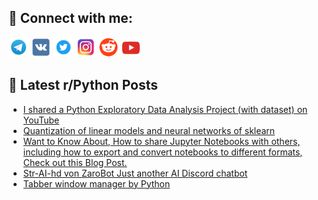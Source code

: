 ## 🔎 Connect with me:
[<img src="https://github.com/bullbesh/bullbesh/blob/main/images/Telegram.png" width="32" height="32" />](https://t.me/bullbesh)
[<img src="https://github.com/bullbesh/bullbesh/blob/main/images/VK.png" width="32" height="32" />](https://vk.com/bullbesh)
[<img src="https://github.com/bullbesh/bullbesh/blob/main/images/Twitter.png" width="32" height="32" />](https://twitter.com/bullbesh1)
[<img src="https://github.com/bullbesh/bullbesh/blob/main/images/Instagram.png" width="32" height="32" />](https://www.instagram.com/bullbesh)
[<img src="https://github.com/bullbesh/bullbesh/blob/main/images/Reddit.png" width="32" height="32" />](https://www.reddit.com/user/bullbesh)
[<img src="https://github.com/bullbesh/bullbesh/blob/main/images/YouTube.png" width="32" height="32" />](https://www.youtube.com/channel/UCtfjRs6uzgq5mfm8S06WTcg)

## 📕 Latest r/Python Posts
<!-- BLOG-POST-LIST:START -->
- [I shared a Python Exploratory Data Analysis Project &lpar;with dataset&rpar; on YouTube](https://www.reddit.com/r/Python/comments/16hpdfr/i_shared_a_python_exploratory_data_analysis/)
- [Quantization of linear models and neural networks of sklearn](https://www.reddit.com/r/Python/comments/16hi1yi/quantization_of_linear_models_and_neural_networks/)
- [Want to Know About, How to share Jupyter Notebooks with others, including how to export and convert notebooks to different formats, Check out this Blog Post.](https://www.reddit.com/r/Python/comments/16hd6m6/want_to_know_about_how_to_share_jupyter_notebooks/)
- [Str-AI-hd von ZaroBot Just another AI Discord chatbot](https://www.reddit.com/r/Python/comments/16hcmqw/straihd_von_zarobot_just_another_ai_discord/)
- [Tabber window manager by Python](https://www.reddit.com/r/Python/comments/16h9wey/tabber_window_manager_by_python/)
<!-- BLOG-POST-LIST:END -->
